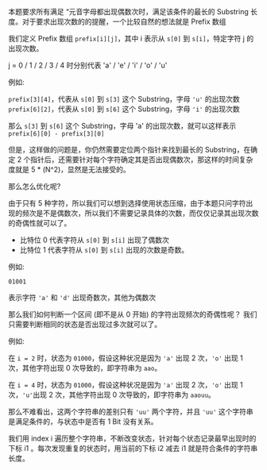 本题要求所有满足 “元音字母都出现偶数次时，满足该条件的最长的 Substring 长度。对于要求出现次数的的提醒，一个比较自然的想法就是 Prefix 数组

我们定义 Prefix 数组 `prefix[i][j]`，其中 i 表示从 `s[0]` 到 `s[i]`，特定字符 j 的出现次数。

j = 0 / 1 / 2 / 3 / 4 时分别代表 'a' / 'e' / 'i' / 'o' / 'u'

例如:

`prefix[3][4]`，代表从 `s[0]` 到 `s[3]` 这个 Substring，字母 `'u'` 的出现次数
`prefix[6][2]`，代表从 `s[0]` 到 `s[6]` 这个 Substring，字母 `'i'` 的出现次数

那么 `s[3]` 到 `s[6]` 这个 Substring，字母 'a' 的出现次数，就可以这样表示
`prefix[6][0] - prefix[3][0]`

但是，这样做的问题是，你仍然需要定位两个指针来找到最长的 Substring，在确定 2 个指针后，还需要针对每个字符确定其是否出现偶数次，那这样的时间复杂度就是
5 * (N^2)，显然是无法接受的。

那么怎么优化呢?

由于只有 5 种字符，所以我们可以想到选择使用状态压缩，由于本题只问字符出现的频次是不是偶数次，所以我们不需要记录具体的次数，而仅仅记录其出现次数的奇偶性就可以了。

- 比特位 0 代表字符从 `s[0]` 到 `s[i]` 出现了偶数次
- 比特位 1 代表字符从 `s[0]` 到 `s[i]` 出现的次数是奇数。

例如:

```
01001
```

表示字符 `'a'` 和 `'d'` 出现奇数次，其他为偶数次

那么我们如何判断一个区间 (即不是从 0 开始) 的字符出现频次的奇偶性呢？
我们只需要判断相同的状态是否出现过多次就可以了。

例如:

在 `i = 2` 时，状态为 `01000`，假设这种状况是因为 `'a'` 出现 2 次，`'o'` 出现 1 次，其他字符出现 0 次导致的，即字符串为 `aao`。

在 `i = 4` 时，状态为 `01000`，假设这种状况是因为 `'a'` 出现 2 次，`'o'` 出现 1 次，`'u'`出现 2 次，其他字符出现 0 次导致的，即字符串为 `aaouu`。

那么不难看出，这两个字符串的差别只有 `'uu'` 两个字符，并且 `'uu'` 这个字符串是满足条件的，与状态中是否有 1 Bit 没有关系。

我们用 index i 遍历整个字符串，不断改变状态，针对每个状态记录最早出现时的下标 i1 。每次发现重复的状态时，用当前的下标 i2 减去 i1 就是符合条件的字符串长度。

